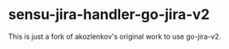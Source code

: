 # sensu-jira-handler-go-jira-v2
This is just a fork of akozlenkov's original work to use go-jira-v2. 
